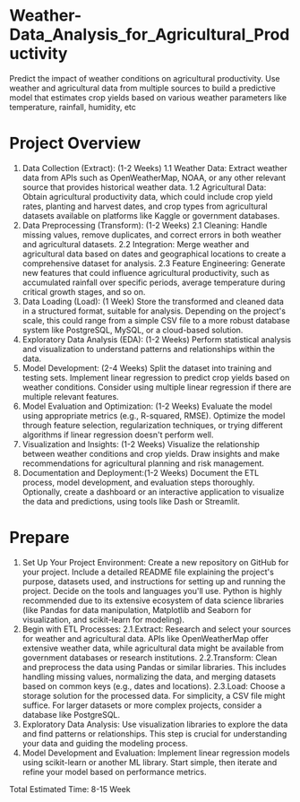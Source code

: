 # Weather-Data_Analysis_for_Agricultural_Productivity
Predict the impact of weather conditions on agricultural productivity. Use weather and agricultural data from multiple sources to build a predictive model that estimates crop yields based on various weather parameters like temperature, rainfall, humidity, etc

# Project Overview


1. Data Collection (Extract): (1-2 Weeks)
1.1 Weather Data: Extract weather data from APIs such as OpenWeatherMap, NOAA, or any other relevant source that provides historical weather data.
1.2 Agricultural Data: Obtain agricultural productivity data, which could include crop yield rates, planting and harvest dates, and crop types from agricultural datasets available on platforms like Kaggle or government databases.
2. Data Preprocessing (Transform): (1-2 Weeks)
2.1 Cleaning: Handle missing values, remove duplicates, and correct errors in both weather and agricultural datasets.
2.2 Integration: Merge weather and agricultural data based on dates and geographical locations to create a comprehensive dataset for analysis.
2.3 Feature Engineering: Generate new features that could influence agricultural productivity, such as accumulated rainfall over specific periods, average temperature during critical growth stages, and so on.
3. Data Loading (Load): (1 Week)
Store the transformed and cleaned data in a structured format, suitable for analysis. Depending on the project's scale, this could range from a simple CSV file to a more robust database system like PostgreSQL, MySQL, or a cloud-based solution.
4. Exploratory Data Analysis (EDA): (1-2 Weeks)
Perform statistical analysis and visualization to understand patterns and relationships within the data.
5. Model Development: (2-4 Weeks)
Split the dataset into training and testing sets.
Implement linear regression to predict crop yields based on weather conditions. Consider using multiple linear regression if there are multiple relevant features.
6. Model Evaluation and Optimization: (1-2 Weeks)
Evaluate the model using appropriate metrics (e.g., R-squared, RMSE).
Optimize the model through feature selection, regularization techniques, or trying different algorithms if linear regression doesn't perform well.
7. Visualization and Insights: (1-2 Weeks)
Visualize the relationship between weather conditions and crop yields.
Draw insights and make recommendations for agricultural planning and risk management.
8. Documentation and Deployment:(1-2 Weeks)
Document the ETL process, model development, and evaluation steps thoroughly.
Optionally, create a dashboard or an interactive application to visualize the data and predictions, using tools like Dash or Streamlit.

# Prepare
1. Set Up Your Project Environment:
Create a new repository on GitHub for your project. Include a detailed README file explaining the project's purpose, datasets used, and instructions for setting up and running the project.
Decide on the tools and languages you'll use. Python is highly recommended due to its extensive ecosystem of data science libraries (like Pandas for data manipulation, Matplotlib and Seaborn for visualization, and scikit-learn for modeling).
2. Begin with ETL Processes:
2.1.Extract: Research and select your sources for weather and agricultural data. APIs like OpenWeatherMap offer extensive weather data, while agricultural data might be available from government databases or research institutions.
2.2.Transform: Clean and preprocess the data using Pandas or similar libraries. This includes handling missing values, normalizing the data, and merging datasets based on common keys (e.g., dates and locations).
2.3.Load: Choose a storage solution for the processed data. For simplicity, a CSV file might suffice. For larger datasets or more complex projects, consider a database like PostgreSQL.
3. Exploratory Data Analysis:
Use visualization libraries to explore the data and find patterns or relationships. This step is crucial for understanding your data and guiding the modeling process.
4. Model Development and Evaluation:
Implement linear regression models using scikit-learn or another ML library. Start simple, then iterate and refine your model based on performance metrics.


Total Estimated Time: 8-15 Week
